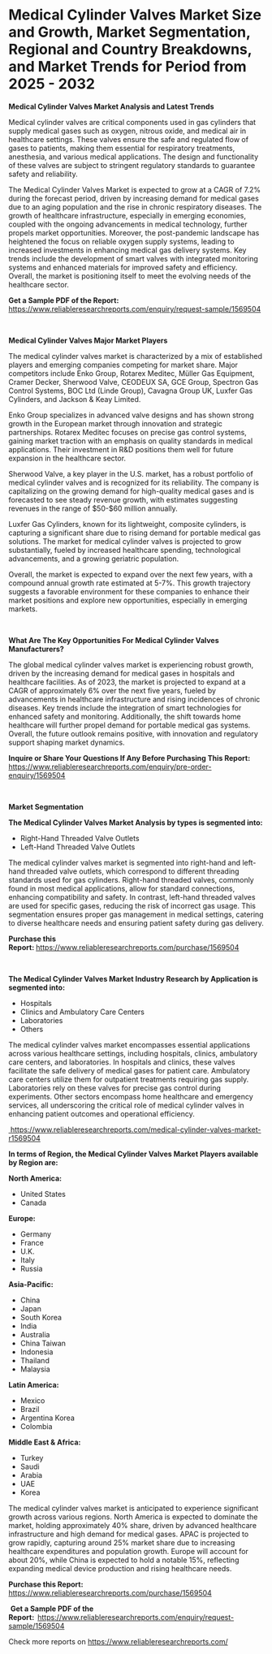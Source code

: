<p><h1>Medical Cylinder Valves Market Size and Growth, Market Segmentation, Regional and Country Breakdowns, and Market Trends for Period from 2025 -  2032</h1></p><p><strong>Medical Cylinder Valves Market Analysis and Latest Trends</strong></p>
<p><p>Medical cylinder valves are critical components used in gas cylinders that supply medical gases such as oxygen, nitrous oxide, and medical air in healthcare settings. These valves ensure the safe and regulated flow of gases to patients, making them essential for respiratory treatments, anesthesia, and various medical applications. The design and functionality of these valves are subject to stringent regulatory standards to guarantee safety and reliability.</p><p>The Medical Cylinder Valves Market is expected to grow at a CAGR of 7.2% during the forecast period, driven by increasing demand for medical gases due to an aging population and the rise in chronic respiratory diseases. The growth of healthcare infrastructure, especially in emerging economies, coupled with the ongoing advancements in medical technology, further propels market opportunities. Moreover, the post-pandemic landscape has heightened the focus on reliable oxygen supply systems, leading to increased investments in enhancing medical gas delivery systems. Key trends include the development of smart valves with integrated monitoring systems and enhanced materials for improved safety and efficiency. Overall, the market is positioning itself to meet the evolving needs of the healthcare sector.</p></p>
<p><strong>Get a Sample PDF of the Report:&nbsp;</strong> <a href="https://www.reliableresearchreports.com/enquiry/request-sample/1569504?utm_campaign=3057&utm_medium=2&utm_source=Github&utm_content=ia&utm_term=25032025&utm_id=medical-cylinder-valves">https://www.reliableresearchreports.com/enquiry/request-sample/1569504</a></p>
<p>&nbsp;</p>
<p><strong>Medical Cylinder Valves Major Market Players</strong></p>
<p><p>The medical cylinder valves market is characterized by a mix of established players and emerging companies competing for market share. Major competitors include Enko Group, Rotarex Meditec, Müller Gas Equipment, Cramer Decker, Sherwood Valve, CEODEUX SA, GCE Group, Spectron Gas Control Systems, BOC Ltd (Linde Group), Cavagna Group UK, Luxfer Gas Cylinders, and Jackson & Keay Limited.</p><p>Enko Group specializes in advanced valve designs and has shown strong growth in the European market through innovation and strategic partnerships. Rotarex Meditec focuses on precise gas control systems, gaining market traction with an emphasis on quality standards in medical applications. Their investment in R&D positions them well for future expansion in the healthcare sector.</p><p>Sherwood Valve, a key player in the U.S. market, has a robust portfolio of medical cylinder valves and is recognized for its reliability. The company is capitalizing on the growing demand for high-quality medical gases and is forecasted to see steady revenue growth, with estimates suggesting revenues in the range of $50-$60 million annually.</p><p>Luxfer Gas Cylinders, known for its lightweight, composite cylinders, is capturing a significant share due to rising demand for portable medical gas solutions. The market for medical cylinder valves is projected to grow substantially, fueled by increased healthcare spending, technological advancements, and a growing geriatric population. </p><p>Overall, the market is expected to expand over the next few years, with a compound annual growth rate estimated at 5-7%. This growth trajectory suggests a favorable environment for these companies to enhance their market positions and explore new opportunities, especially in emerging markets.</p></p>
<p>&nbsp;</p>
<p><strong>What Are The Key Opportunities For Medical Cylinder Valves Manufacturers?</strong></p>
<p><p>The global medical cylinder valves market is experiencing robust growth, driven by the increasing demand for medical gases in hospitals and healthcare facilities. As of 2023, the market is projected to expand at a CAGR of approximately 6% over the next five years, fueled by advancements in healthcare infrastructure and rising incidences of chronic diseases. Key trends include the integration of smart technologies for enhanced safety and monitoring. Additionally, the shift towards home healthcare will further propel demand for portable medical gas systems. Overall, the future outlook remains positive, with innovation and regulatory support shaping market dynamics.</p></p>
<p><strong>Inquire or Share Your Questions If Any Before Purchasing This Report:</strong> <a href="https://www.reliableresearchreports.com/enquiry/pre-order-enquiry/1569504?utm_campaign=3057&utm_medium=2&utm_source=Github&utm_content=ia&utm_term=25032025&utm_id=medical-cylinder-valves">https://www.reliableresearchreports.com/enquiry/pre-order-enquiry/1569504</a></p>
<p>&nbsp;</p>
<p><strong>Market Segmentation</strong></p>
<p><strong>The Medical Cylinder Valves Market Analysis by types is segmented into:</strong></p>
<p><ul><li>Right-Hand Threaded Valve Outlets</li><li>Left-Hand Threaded Valve Outlets</li></ul></p>
<p><p>The medical cylinder valves market is segmented into right-hand and left-hand threaded valve outlets, which correspond to different threading standards used for gas cylinders. Right-hand threaded valves, commonly found in most medical applications, allow for standard connections, enhancing compatibility and safety. In contrast, left-hand threaded valves are used for specific gases, reducing the risk of incorrect gas usage. This segmentation ensures proper gas management in medical settings, catering to diverse healthcare needs and ensuring patient safety during gas delivery.</p></p>
<p><strong>Purchase this Report:&nbsp;</strong><a href="https://www.reliableresearchreports.com/purchase/1569504?utm_campaign=3057&utm_medium=2&utm_source=Github&utm_content=ia&utm_term=25032025&utm_id=medical-cylinder-valves">https://www.reliableresearchreports.com/purchase/1569504</a></p>
<p>&nbsp;</p>
<p><strong>The Medical Cylinder Valves Market Industry Research by Application is segmented into:</strong></p>
<p><ul><li>Hospitals</li><li>Clinics and Ambulatory Care Centers</li><li>Laboratories</li><li>Others</li></ul></p>
<p><p>The medical cylinder valves market encompasses essential applications across various healthcare settings, including hospitals, clinics, ambulatory care centers, and laboratories. In hospitals and clinics, these valves facilitate the safe delivery of medical gases for patient care. Ambulatory care centers utilize them for outpatient treatments requiring gas supply. Laboratories rely on these valves for precise gas control during experiments. Other sectors encompass home healthcare and emergency services, all underscoring the critical role of medical cylinder valves in enhancing patient outcomes and operational efficiency.</p></p>
<p><a href="https://www.reliableresearchreports.com/medical-cylinder-valves-market-r1569504?utm_campaign=3057&utm_medium=2&utm_source=Github&utm_content=ia&utm_term=25032025&utm_id=medical-cylinder-valves">&nbsp;https://www.reliableresearchreports.com/medical-cylinder-valves-market-r1569504</a></p>
<p><strong>In terms of Region, the Medical Cylinder Valves Market Players available by Region are:</strong></p>
<p>
    <p> <strong> North America: </strong>
        <ul>
            <li>United States</li>
            <li>Canada</li>
        </ul>
        </p> 
    <p> <strong> Europe: </strong>
        <ul>
            <li>Germany</li>
            <li>France</li>
            <li>U.K.</li>
            <li>Italy</li>
            <li>Russia</li>
        </ul>
        </p> 
    <p> <strong> Asia-Pacific: </strong>
        <ul>
            <li>China</li>
            <li>Japan</li>
            <li>South Korea</li>
            <li>India</li>
            <li>Australia</li>
            <li>China Taiwan</li>
            <li>Indonesia</li>
            <li>Thailand</li>
            <li>Malaysia</li>
        </ul>
        </p> 
    <p> <strong> Latin America: </strong>
        <ul>
            <li>Mexico</li>
            <li>Brazil</li>
            <li>Argentina Korea</li>
            <li>Colombia</li>
        </ul>
        </p> 
    <p> <strong> Middle East & Africa: </strong>
        <ul>
            <li>Turkey</li>
            <li>Saudi</li>
            <li>Arabia</li>
            <li>UAE</li>
            <li>Korea</li>
        </ul>
    </p>
    </p>
<p><p>The medical cylinder valves market is anticipated to experience significant growth across various regions. North America is expected to dominate the market, holding approximately 40% share, driven by advanced healthcare infrastructure and high demand for medical gases. APAC is projected to grow rapidly, capturing around 25% market share due to increasing healthcare expenditures and population growth. Europe will account for about 20%, while China is expected to hold a notable 15%, reflecting expanding medical device production and rising healthcare needs.</p></p>
<p><strong>Purchase this Report: </strong><a href="https://www.reliableresearchreports.com/purchase/1569504?utm_campaign=3057&utm_medium=2&utm_source=Github&utm_content=ia&utm_term=25032025&utm_id=medical-cylinder-valves">https://www.reliableresearchreports.com/purchase/1569504</a></p>
<p>&nbsp;<strong>Get a Sample PDF of the Report:&nbsp;&nbsp;</strong><a href="https://www.reliableresearchreports.com/enquiry/request-sample/1569504?utm_campaign=3057&utm_medium=2&utm_source=Github&utm_content=ia&utm_term=25032025&utm_id=medical-cylinder-valves">https://www.reliableresearchreports.com/enquiry/request-sample/1569504</a></p>
<p><strong></strong></p>
<p>Check more reports on <a href="https://www.reliableresearchreports.com/?utm_campaign=3057&utm_medium=2&utm_source=Github&utm_content=ia&utm_term=25032025&utm_id=medical-cylinder-valves">https://www.reliableresearchreports.com/</a></p>